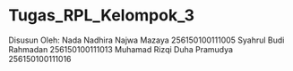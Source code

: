 # Tugas_RPL_Kelompok_3

Disusun Oleh:
Nada Nadhira Najwa Mazaya		256150100111005	
Syahrul Budi Rahmadan		256150100111013
Muhamad Rizqi Duha Pramudya	256150100111016	 
